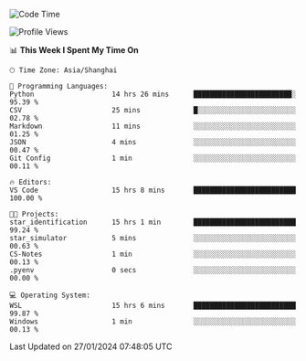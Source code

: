 <!--START_SECTION:waka-->
![Code Time](http://img.shields.io/badge/Code%20Time-1%2C469%20hrs%2045%20mins-blue)

![Profile Views](http://img.shields.io/badge/Profile%20Views-0-blue)

📊 **This Week I Spent My Time On** 

```text
🕑︎ Time Zone: Asia/Shanghai

💬 Programming Languages: 
Python                   14 hrs 26 mins      ████████████████████████░   95.39 % 
CSV                      25 mins             █░░░░░░░░░░░░░░░░░░░░░░░░   02.78 % 
Markdown                 11 mins             ░░░░░░░░░░░░░░░░░░░░░░░░░   01.25 % 
JSON                     4 mins              ░░░░░░░░░░░░░░░░░░░░░░░░░   00.47 % 
Git Config               1 min               ░░░░░░░░░░░░░░░░░░░░░░░░░   00.11 % 

🔥 Editors: 
VS Code                  15 hrs 8 mins       █████████████████████████   100.00 % 

🐱‍💻 Projects: 
star_identification      15 hrs 1 min        █████████████████████████   99.24 % 
star_simulator           5 mins              ░░░░░░░░░░░░░░░░░░░░░░░░░   00.63 % 
CS-Notes                 1 min               ░░░░░░░░░░░░░░░░░░░░░░░░░   00.13 % 
.pyenv                   0 secs              ░░░░░░░░░░░░░░░░░░░░░░░░░   00.00 % 

💻 Operating System: 
WSL                      15 hrs 6 mins       █████████████████████████   99.87 % 
Windows                  1 min               ░░░░░░░░░░░░░░░░░░░░░░░░░   00.13 % 
```


 Last Updated on 27/01/2024 07:48:05 UTC
<!--END_SECTION:waka-->